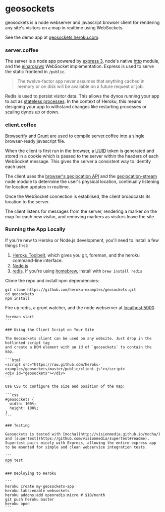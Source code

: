 # geosockets

geosockets is a node webserver and javascript browser client for rendering
any site's visitors on a map in realtime using WebSockets.

See the demo app at [geosockets.heroku.com](https://geosockets.heroku.com).

### server.coffee

The server is a node app powered by [express 3](http://expressjs.com/guide.html), node's native [http](http://nodejs.org/api/http.html) module, and the [einaros/ws](https://github.com/einaros/ws/blob/master/doc/ws.md) WebSocket implementation. Express is used to serve the static frontend in `/public`.

> The twelve-factor app never assumes that anything cached in memory or on disk will be available on a future request or job.

Redis is used to persist visitor data. This allows the dynos running your app to act as [stateless processes](http://12factor.net/processes). In the context of Heroku, this means designing your app to withstand changes like restarting processes or scaling dynos up or down.

### client.coffee

[Browserify](https://github.com/substack/node-browserify#readme) and [Grunt](http://gruntjs.com/) are used to compile
server.coffee into a single browser-ready javascript file.

When the client is first run in the browser, a [UUID](https://github.com/broofa/node-uuid#readme) token is generated
and stored in a cookie which is passed to the server within the headers of each WebSocket message. This gives the server a consistent way to identify each user.

The client uses the [browser's geolocation API](https://www.google.com/search?q=browser%20geolocation%20api) and the
[geolocation-stream](https://github.com/maxogden/geolocation-stream#readme) node module to determine the user's physical location, continually listening for location updates in realtime.

Once the WebSocket connection is establised, the client broadcasts its location to the server.

The client listens for messages from the server, rendering a marker on the map for each new visitor,
and removing markers as visitors leave the site.

### Running the App Locally

If you're new to Heroku or Node.js development, you'll need to install a few things first:

1. [Heroku Toolbelt](https://toolbelt.heroku.com), which gives you git, foreman, and the heroku command-line interface.
1. [Node.js](http://nodejs.org/)
1. [redis](http://redis.io/). If you're using [homebrew](http://brew.sh/), install with `brew install redis`

Clone the repo and install npm dependencies:

```
git clone https://github.com/heroku-examples/geosockets.git
cd geosockets
npm install
```

Fire up redis, a grunt watcher, and the node webserver at [localhost:5000](http://localhost:5000):

````
foreman start
```

### Using the Client Script on Your Site

The Geosockets client can be used on any website. Just drop in the hotlinked script tag
and create a DOM element with an id of `geosockets` to contain the map.

```html
<script src="https://raw.github.com/heroku-examples/geosockets/master/public/client.js"></script>
<div id="geosockets"></div>
```

Use CSS to configure the size and position of the map:

```css
#geosockets {
  width: 100%;
  height: 100%;
}
```

### Testing

Geosockets is tested with [mocha](http://visionmedia.github.io/mocha/) and [supertest](https://github.com/visionmedia/supertest#readme). Supertest pairs nicely with Express, allowing the entire express app to be mounted for simple and clean webservice integration tests.

```
npm test
```

### Deploying to Heroku

```
heroku create my-geosockets-app
heroku labs:enable websockets
heroku addons:add openredis:micro # $10/month
git push heroku master
heroku open
```